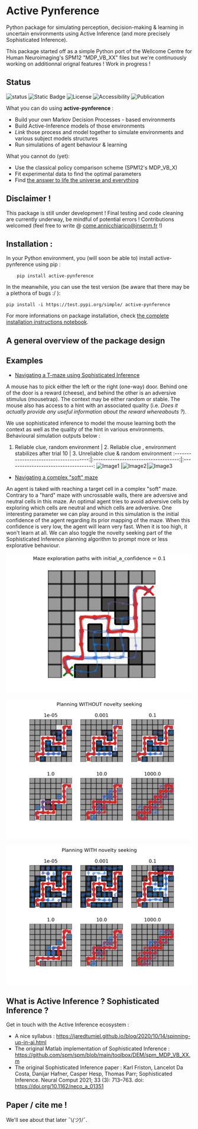 # Active Pynference
Python package for simulating perception, decision-making & learning in uncertain environments using Active Inference (and more precisely Sophisticated Inference).

This package started off as a simple Python port of the Wellcome Centre for Human Neuroimaging's SPM12 "MDP_VB_XX" files but we're continuously working on additionnal orignal features ! Work in progress !


## Status

![status](https://img.shields.io/badge/status-active-green)
![Static Badge](https://img.shields.io/badge/python->=3.10-blue?logo=python)
![License](https://img.shields.io/badge/license-MIT-yellow)
![Accessibility](https://img.shields.io/badge/Accessible_on-TestPypi-orange?link=https%3A%2F%2Ftest.pypi.org%2Fproject%2Factive-pynference%2F)
![Publication](https://img.shields.io/badge/Published-No-red)


What you can do using <b>active-pynference</b> :
- Build your own Markov Decision Processes - based environments
- Build Active-Inference models of those environments
- <i>Link</i> those process and model together to simulate environments and various subject models structures
- Run simulations of agent behaviour & learning

What you cannot do (yet):
- Use the classical policy comparison scheme (SPM12's MDP_VB_X)
- Fit experimental data to find the optimal parameters
- Find [the answer to life the universe and everything](https://en.wikipedia.org/wiki/42_(number))


## Disclaimer !

This package is still under development ! Final testing and code cleaning are currently underway, be mindful of potential errors ! Contributions welcomed (feel free to write @ <come.annicchiarico@inserm.fr> !)

## Installation : 

In your Python environment, you (will soon be able to) install active-pynference using pip :
```
    pip install active-pynference
```

In the meanwhile, you can use the test version (be aware that there may be a plethora of bugs :/ ): 

```
pip install -i https://test.pypi.org/simple/ active-pynference
```

For more informations on package installation, check [the complete installation instructions notebook](demos/installation_instructions.ipynb).

## A general overview of the package design

## Examples 

- [Navigating a T-maze using Sophisticated Inference](demos/Tmaze_demo.ipynb)

A mouse has to pick either the left or the right (one-way) door. Behind one of the door is a reward (cheese), and behind the other is an adversive stimulus (mousetrap). The context may be either random or stable. The mouse also has access to a hint with an associated quality (i.e. *Does it actually provide any useful information about the reward whereabouts ?*). 

We use sophisticated inference to model the mouse learning both the context as well as the quality of the hint in various environments. Behavioural simulation outputs below : 


1. Reliable clue, random environment       | 2. Reliable clue , environment stabilizes after trial 10 | 3. Unreliable clue & random environment
:--------------------------------------:|:------------------------------------:|:------------------------------------:
![Image1](./resources/tmaze/renders/render_good_clue_2.gif) |![Image2](./resources/tmaze/renders/render_good_clue_cheese_stabilizes_at_10.gif)|![Image3](./resources/tmaze/renders/render_bad_clue_random_env.gif)



- [Navigating a complex "soft" maze](demos/mazeX_demo.ipynb)

An agent is taked with reaching a target cell in a complex "soft" maze. Contrary to a "hard" maze with uncrossable walls, there are adversive and neutral cells in this maze. An optimal agent tries to avoid adversive cells by exploring which cells are neutral and which cells are adversive. One interesting parameter we can play around in this simulation is the initial confidence of the agent regarding its prior mapping of the maze. When this confidence is very low, the agent will learn very fast. When it is too high, it won't learn at all. We can also toggle the novelty seeking part of the Sophisticated Inference planning algorithm to prompt more or less explorative behaviour.

![Image1](demos/local_resources/mazex/renders/maze_explor_0.1.png)

![Image2](demos/local_resources/mazex/renders/without_novelty_seeking.png)

![Image3](demos/local_resources/mazex/renders/with_novelty_seeking.png)


## What is Active Inference ? Sophisticated Inference ?

Get in touch with the Active Inference ecosystem : 
- A nice syllabus : https://jaredtumiel.github.io/blog/2020/10/14/spinning-up-in-ai.html
- The original Matlab implementation of Sophisticated Inference : https://github.com/spm/spm/blob/main/toolbox/DEM/spm_MDP_VB_XX.m
- The original Sophisticated Inference paper : Karl Friston, Lancelot Da Costa, Danijar Hafner, Casper Hesp, Thomas Parr; Sophisticated Inference. Neural Comput 2021; 33 (3): 713–763. doi: https://doi.org/10.1162/neco_a_01351

## Paper / cite me !

We'll see about that later 	¯\\_(ツ)_/¯.